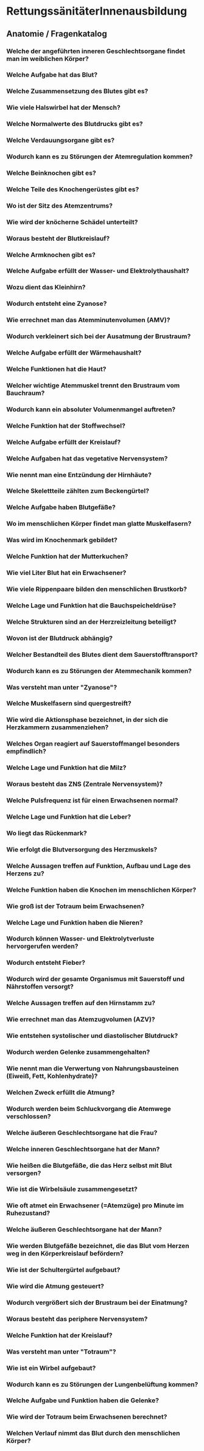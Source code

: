 # RettungssänitäterInnenausbildung
## Anatomie / Fragenkatalog

### Welche der angeführten inneren Geschlechtsorgane findet man im weiblichen Körper?

### Welche Aufgabe hat das Blut?

### Welche Zusammensetzung des Blutes gibt es?

### Wie viele Halswirbel hat der Mensch?

### Welche Normalwerte des Blutdrucks gibt es?

### Welche Verdauungsorgane gibt es?

### Wodurch kann es zu Störungen der Atemregulation kommen?

### Welche Beinknochen gibt es?

### Welche Teile des Knochengerüstes gibt es?

### Wo ist der Sitz des Atemzentrums?

### Wie wird der knöcherne Schädel unterteilt?

### Woraus besteht der Blutkreislauf?

### Welche Armknochen gibt es?

### Welche Aufgabe erfüllt der Wasser- und Elektrolythaushalt?

### Wozu dient das Kleinhirn?

### Wodurch entsteht eine Zyanose?

### Wie errechnet man das Atemminutenvolumen (AMV)?

### Wodurch verkleinert sich bei der Ausatmung der Brustraum?

### Welche Aufgabe erfüllt der Wärmehaushalt?

### Welche Funktionen hat die Haut?

### Welcher wichtige Atemmuskel trennt den Brustraum vom Bauchraum?

### Wodurch kann ein absoluter Volumenmangel auftreten?

### Welche Funktion hat der Stoffwechsel?

### Welche Aufgabe erfüllt der Kreislauf?

### Welche Aufgaben hat das vegetative Nervensystem?

### Wie nennt man eine Entzündung der Hirnhäute?

### Welche Skelettteile zählten zum Beckengürtel?

### Welche Aufgabe haben Blutgefäße?

### Wo im menschlichen Körper findet man glatte Muskelfasern?

### Was wird im Knochenmark gebildet?

### Welche Funktion hat der Mutterkuchen?

### Wie viel Liter Blut hat ein Erwachsener?

### Wie viele Rippenpaare bilden den menschlichen Brustkorb?

### Welche Lage und Funktion hat die Bauchspeicheldrüse?

### Welche Strukturen sind an der Herzreizleitung beteiligt?

### Wovon ist der Blutdruck abhängig?

### Welcher Bestandteil des Blutes dient dem Sauerstofftransport?

### Wodurch kann es zu Störungen der Atemmechanik kommen?

### Was versteht man unter "Zyanose"?

### Welche Muskelfasern sind quergestreift?

### Wie wird die Aktionsphase bezeichnet, in der sich die Herzkammern zusammenziehen?

### Welches Organ reagiert auf Sauerstoffmangel besonders empfindlich?

### Welche Lage und Funktion hat die Milz?

### Woraus besteht das ZNS (Zentrale Nervensystem)?

### Welche Pulsfrequenz ist für einen Erwachsenen normal?

### Welche Lage und Funktion hat die Leber?

### Wo liegt das Rückenmark?

### Wie erfolgt die Blutversorgung des Herzmuskels?

### Welche Aussagen treffen auf Funktion, Aufbau und Lage des Herzens zu?

### Welche Funktion haben die Knochen im menschlichen Körper?

### Wie groß ist der Totraum beim Erwachsenen?

### Welche Lage und Funktion haben die Nieren?

### Wodurch können Wasser- und Elektrolytverluste hervorgerufen werden?

### Wodurch entsteht Fieber?

### Wodurch wird der gesamte Organismus mit Sauerstoff und Nährstoffen versorgt?

### Welche Aussagen treffen auf den Hirnstamm zu?

### Wie errechnet man das Atemzugvolumen (AZV)?

### Wie entstehen systolischer und diastolischer Blutdruck?

### Wodurch werden Gelenke zusammengehalten?

### Wie nennt man die Verwertung von Nahrungsbausteinen (Eiweiß, Fett, Kohlenhydrate)?

### Welchen Zweck erfüllt die Atmung?

### Wodurch werden beim Schluckvorgang die Atemwege verschlossen?

### Welche äußeren Geschlechtsorgane hat die Frau?

### Welche inneren Geschlechtsorgane hat der Mann?

### Wie heißen die Blutgefäße, die das Herz selbst mit Blut versorgen?

### Wie ist die Wirbelsäule zusammengesetzt?

### Wie oft atmet ein Erwachsener (=Atemzüge) pro Minute im Ruhezustand?

### Welche äußeren Geschlechtsorgane hat der Mann?

### Wie werden Blutgefäße bezeichnet, die das Blut vom Herzen weg in den Körperkreislauf befördern?

### Wie ist der Schultergürtel aufgebaut?

### Wie wird die Atmung gesteuert?

### Wodurch vergrößert sich der Brustraum bei der Einatmung?

### Woraus besteht das periphere Nervensystem?

### Welche Funktion hat der Kreislauf?

### Was versteht man unter "Totraum"?

### Wie ist ein Wirbel aufgebaut?

### Wodurch kann es zu Störungen der Lungenbelüftung kommen?

### Welche Aufgabe und Funktion haben die Gelenke?

### Wie wird der Totraum beim Erwachsenen berechnet?

### Welchen Verlauf nimmt das Blut durch den menschlichen Körper?
